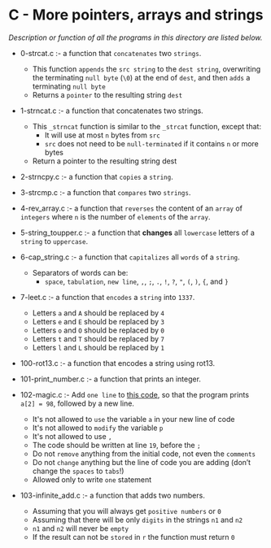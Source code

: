 # C - More pointers, arrays and strings

*Description or function of all the programs in this directory are listed below.*

* 0-strcat.c :- a function that `concatenates` two `strings`.
  * This function `appends` the `src string` to the `dest string`, overwriting the terminating `null byte` (`\0`) at the end of `dest`, and then `adds` a terminating `null byte`
  * Returns a `pointer` to the resulting string `dest`

* 1-strncat.c :- a function that concatenates two strings.
  * This `_strncat` function is similar to the `_strcat` function, except that:
    * It will use at most `n` bytes from `src`
    * `src` does not need to be `null-terminated` if it contains `n` or more bytes
  * Return a pointer to the resulting string dest

* 2-strncpy.c :- a function that `copies` a `string`.

* 3-strcmp.c :- a function that `compares` two `strings`.

* 4-rev_array.c :- a function that `reverses` the content of an `array` of `integers` where `n` is the number of `elements` of the `array`.

* 5-string_toupper.c :- a function that **changes** all `lowercase` letters of a `string` to `uppercase`.

* 6-cap_string.c :- a function that `capitalizes` all `words` of a `string`.
  * Separators of words can be:
    * `space`, `tabulation`, `new line`, `,`, `;`, `.`, `!`, `?`, `"`, `(`, `)`, `{`, and `}`

* 7-leet.c :- a function that `encodes` a `string` into `1337`.
  * Letters `a` and `A` should be replaced by `4`
  * Letters `e` and `E` should be replaced by `3`
  * Letters `o` and `O` should be replaced by `0`
  * Letters `t` and `T` should be replaced by `7`
  * Letters `l` and `L` should be replaced by `1`

* 100-rot13.c :- a function that encodes a string using rot13.

* 101-print_number.c :- a function that prints an integer.

* 102-magic.c :- Add `one line` to [this code](https://github.com/holbertonschool/make_magic_happen/blob/master/magic.c), so that the program prints `a[2] = 98`, followed by a new line.
  * It's not allowed to `use` the variable `a` in your new line of code
  * It's not allowed to `modify` the variable `p`
  * It's not allowed to use `,`
  * The code should be written at line `19`, before the `;`
  * Do not `remove` anything from the initial code, not even the `comments`
  * Do not `change` anything but the line of code you are adding (don’t change the `spaces` to `tabs`!)
  * Allowed only to write `one` statement

* 103-infinite_add.c :- a function that adds two numbers.
  * Assuming that you will always get `positive numbers` or `0`
  * Assuming that there will be only `digits` in the strings `n1` and `n2`
  * `n1` and `n2` will never be `empty`
  * If the result can not be `stored` in `r` the function must return `0`
